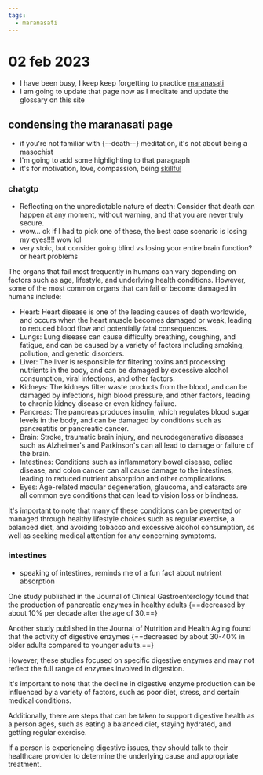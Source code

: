 ```yaml
---
tags:
  - maranasati 
---
```

# 02 feb 2023

- I have been busy, I keep keep forgetting to practice [maranasati](../maranasati.md)
- I am going to update that page now as I meditate and update the glossary on this site

## condensing the maranasati page

- if you're not familiar with {--death--} meditation, it's not about being a masochist
- I'm going to add some highlighting to that paragraph
- it's for motivation, love, compassion, being [skillful](../karma.md)

### chatgtp

- Reflecting on the unpredictable nature of death: Consider that death can happen at any moment, without warning, and that you are never truly secure.
- wow... ok if I had to pick one of these, the best case scenario is losing my eyes!!!! wow lol
- very stoic, but consider going blind vs losing your entire brain function?  or heart problems

The organs that fail most frequently in humans can vary depending on factors such as age, lifestyle, and underlying health conditions. However, some of the most common organs that can fail or become damaged in humans include:

- Heart: Heart disease is one of the leading causes of death worldwide, and occurs when the heart muscle becomes damaged or weak, leading to reduced blood flow and potentially fatal consequences.
- Lungs: Lung disease can cause difficulty breathing, coughing, and fatigue, and can be caused by a variety of factors including smoking, pollution, and genetic disorders.
- Liver: The liver is responsible for filtering toxins and processing nutrients in the body, and can be damaged by excessive alcohol consumption, viral infections, and other factors.
- Kidneys: The kidneys filter waste products from the blood, and can be damaged by infections, high blood pressure, and other factors, leading to chronic kidney disease or even kidney failure.
- Pancreas: The pancreas produces insulin, which regulates blood sugar levels in the body, and can be damaged by conditions such as pancreatitis or pancreatic cancer.
- Brain: Stroke, traumatic brain injury, and neurodegenerative diseases such as Alzheimer's and Parkinson's can all lead to damage or failure of the brain.
- Intestines: Conditions such as inflammatory bowel disease, celiac disease, and colon cancer can all cause damage to the intestines, leading to reduced nutrient absorption and other complications.
- Eyes: Age-related macular degeneration, glaucoma, and cataracts are all common eye conditions that can lead to vision loss or blindness.

It's important to note that many of these conditions can be prevented or managed through healthy lifestyle choices such as regular exercise, a balanced diet, and avoiding tobacco and excessive alcohol consumption, as well as seeking medical attention for any concerning symptoms.

### intestines

- speaking of intestines, reminds me of a fun fact about nutrient absorption

One study published in the Journal of Clinical Gastroenterology found that the production of pancreatic enzymes in healthy adults {==decreased by about 10% per decade after the age of 30.==}

Another study published in the Journal of Nutrition and Health Aging found that the activity of digestive enzymes {==decreased by about 30-40% in older adults compared to younger adults.==}

However, these studies focused on specific digestive enzymes and may not reflect the full range of enzymes involved in digestion.

It's important to note that the decline in digestive enzyme production can be influenced by a variety of factors, such as poor diet, stress, and certain medical conditions.

Additionally, there are steps that can be taken to support digestive health as a person ages, such as eating a balanced diet, staying hydrated, and getting regular exercise.

If a person is experiencing digestive issues, they should talk to their healthcare provider to determine the underlying cause and appropriate treatment.
